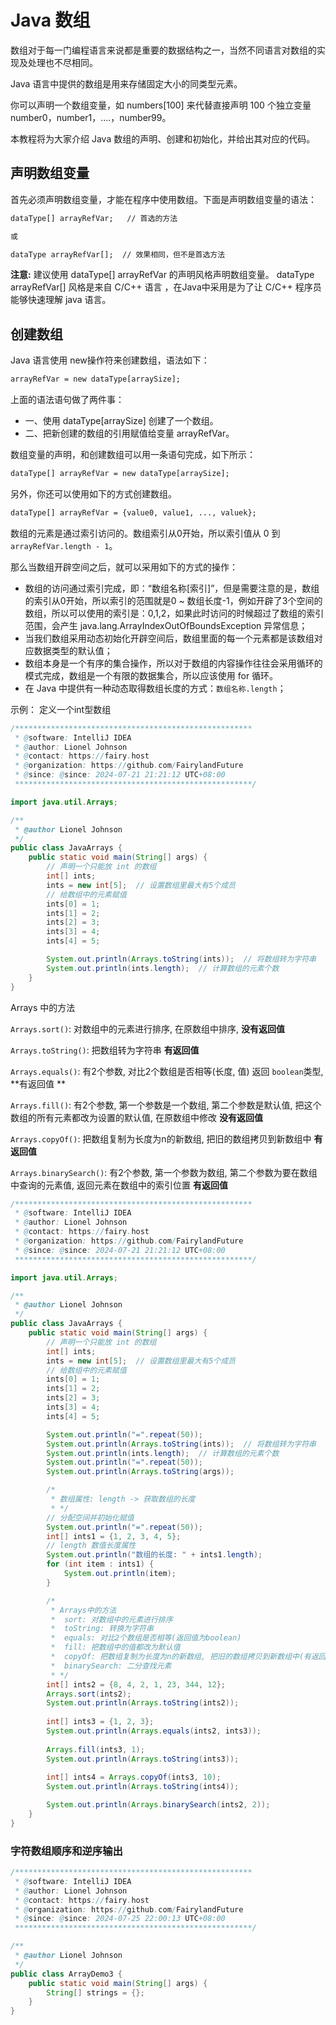 # Java 数组

数组对于每一门编程语言来说都是重要的数据结构之一，当然不同语言对数组的实现及处理也不尽相同。

Java 语言中提供的数组是用来存储固定大小的同类型元素。

你可以声明一个数组变量，如 numbers[100] 来代替直接声明 100 个独立变量 number0，number1，....，number99。

本教程将为大家介绍 Java 数组的声明、创建和初始化，并给出其对应的代码。

## 声明数组变量

首先必须声明数组变量，才能在程序中使用数组。下面是声明数组变量的语法：

```tex
dataType[] arrayRefVar;   // 首选的方法

或

dataType arrayRefVar[];  // 效果相同，但不是首选方法
```

**注意:** 建议使用 dataType[] arrayRefVar 的声明风格声明数组变量。 dataType arrayRefVar[] 风格是来自 C/C++ 语言 ，在Java中采用是为了让 C/C++ 程序员能够快速理解 java 语言。

## 创建数组

Java 语言使用 new操作符来创建数组，语法如下：

```tex
arrayRefVar = new dataType[arraySize];
```

上面的语法语句做了两件事：

- 一、使用 dataType[arraySize] 创建了一个数组。
- 二、把新创建的数组的引用赋值给变量 arrayRefVar。

数组变量的声明，和创建数组可以用一条语句完成，如下所示：

```tex
dataType[] arrayRefVar = new dataType[arraySize];
```

另外，你还可以使用如下的方式创建数组。

```tex
dataType[] arrayRefVar = {value0, value1, ..., valuek};
```

数组的元素是通过索引访问的。数组索引从0开始，所以索引值从 0 到 `arrayRefVar.length - 1`。

那么当数组开辟空间之后，就可以采用如下的方式的操作：

- 数组的访问通过索引完成，即：“数组名称[索引]”，但是需要注意的是，数组的索引从0开始，所以索引的范围就是0 ~ 数组长度-1，例如开辟了3个空间的数组，所以可以使用的索引是：0,1,2，如果此时访问的时候超过了数组的索引范围，会产生 java.lang.ArrayIndexOutOfBoundsException 异常信息；
- 当我们数组采用动态初始化开辟空间后，数组里面的每一个元素都是该数组对应数据类型的默认值；
- 数组本身是一个有序的集合操作，所以对于数组的内容操作往往会采用循环的模式完成，数组是一个有限的数据集合，所以应该使用 for 循环。
- 在 Java 中提供有一种动态取得数组长度的方式：`数组名称.length`；

示例： 定义一个int型数组

```java
/*****************************************************
 * @software: IntelliJ IDEA
 * @author: Lionel Johnson
 * @contact: https://fairy.host
 * @organization: https://github.com/FairylandFuture
 * @since: @since: 2024-07-21 21:21:12 UTC+08:00
 *****************************************************/

import java.util.Arrays;

/**
 * @author Lionel Johnson
 */
public class JavaArrays {
    public static void main(String[] args) {
        // 声明一个只能放 int 的数组
        int[] ints;
        ints = new int[5];  // 设置数组里最大有5个成员
        // 给数组中的元素赋值
        ints[0] = 1;
        ints[1] = 2;
        ints[2] = 3;
        ints[3] = 4;
        ints[4] = 5;

        System.out.println(Arrays.toString(ints));  // 将数组转为字符串
        System.out.println(ints.length);  // 计算数组的元素个数
    }
}

```

Arrays 中的方法

`Arrays.sort()`: 对数组中的元素进行排序, 在原数组中排序, **没有返回值** 

`Arrays.toString()`: 把数组转为字符串 **有返回值** 

`Arrays.equals()`: 有2个参数, 对比2个数组是否相等(长度, 值) 返回 `boolean`类型, **有返回值 **

`Arrays.fill()`: 有2个参数, 第一个参数是一个数组, 第二个参数是默认值, 把这个数组的所有元素都改为设置的默认值, 在原数组中修改 **没有返回值** 

`Arrays.copyOf()`: 把数组复制为长度为n的新数组, 把旧的数组拷贝到新数组中 **有返回值** 

`Arrays.binarySearch()`: 有2个参数, 第一个参数为数组, 第二个参数为要在数组中查询的元素值, 返回元素在数组中的索引位置 **有返回值** 

```java
/*****************************************************
 * @software: IntelliJ IDEA
 * @author: Lionel Johnson
 * @contact: https://fairy.host
 * @organization: https://github.com/FairylandFuture
 * @since: @since: 2024-07-21 21:21:12 UTC+08:00
 *****************************************************/

import java.util.Arrays;

/**
 * @author Lionel Johnson
 */
public class JavaArrays {
    public static void main(String[] args) {
        // 声明一个只能放 int 的数组
        int[] ints;
        ints = new int[5];  // 设置数组里最大有5个成员
        // 给数组中的元素赋值
        ints[0] = 1;
        ints[1] = 2;
        ints[2] = 3;
        ints[3] = 4;
        ints[4] = 5;

        System.out.println("=".repeat(50));
        System.out.println(Arrays.toString(ints));  // 将数组转为字符串
        System.out.println(ints.length);  // 计算数组的元素个数
        System.out.println("=".repeat(50));
        System.out.println(Arrays.toString(args));

        /*
         * 数组属性: length -> 获取数组的长度
         * */
        // 分配空间并初始化赋值
        System.out.println("=".repeat(50));
        int[] ints1 = {1, 2, 3, 4, 5};
        // length 数值长度属性
        System.out.println("数组的长度: " + ints1.length);
        for (int item : ints1) {
            System.out.println(item);
        }

        /*
         * Arrays中的方法
         *  sort: 对数组中的元素进行排序
         *  toString: 转换为字符串
         *  equals: 对比2个数组是否相等(返回值为boolean)
         *  fill: 把数组中的值都改为默认值
         *  copyOf: 把数组复制为长度为n的新数组, 把旧的数组拷贝到新数组中(有返回值)
         *  binarySearch: 二分查找元素
         * */
        int[] ints2 = {8, 4, 2, 1, 23, 344, 12};
        Arrays.sort(ints2);
        System.out.println(Arrays.toString(ints2));
        
        int[] ints3 = {1, 2, 3};
        System.out.println(Arrays.equals(ints2, ints3));
        
        Arrays.fill(ints3, 1);
        System.out.println(Arrays.toString(ints3));
        
        int[] ints4 = Arrays.copyOf(ints3, 10);
        System.out.println(Arrays.toString(ints4));

        System.out.println(Arrays.binarySearch(ints2, 2));
    }
}

```

### 字符数组顺序和逆序输出

```java
/*****************************************************
 * @software: IntelliJ IDEA
 * @author: Lionel Johnson
 * @contact: https://fairy.host
 * @organization: https://github.com/FairylandFuture
 * @since: @since: 2024-07-25 22:00:13 UTC+08:00
 *****************************************************/

/**
 * @author Lionel Johnson
 */
public class ArrayDemo3 {
    public static void main(String[] args) {
        String[] strings = {};
    }
}

```

